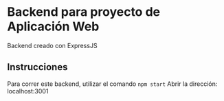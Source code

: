 # Backend para proyecto de Aplicación Web
Backend creado con ExpressJS

## Instrucciones
Para correr este backend, utilizar el comando ```npm start```
Abrir la dirección: localhost:3001
